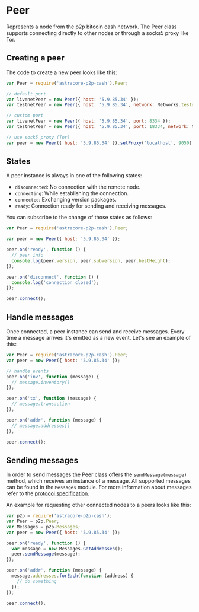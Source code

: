 # Peer

Represents a node from the p2p bitcoin cash network. The Peer class supports connecting directly to other nodes or through a socks5 proxy like Tor.

## Creating a peer

The code to create a new peer looks like this:

```javascript
var Peer = require('astracore-p2p-cash').Peer;

// default port
var livenetPeer = new Peer({ host: '5.9.85.34' });
var testnetPeer = new Peer({ host: '5.9.85.34', network: Networks.testnet });

// custom port
var livenetPeer = new Peer({ host: '5.9.85.34', port: 8334 });
var testnetPeer = new Peer({ host: '5.9.85.34', port: 18334, network: Networks.testnet });

// use sock5 proxy (Tor)
var peer = new Peer({ host: '5.9.85.34' }).setProxy('localhost', 9050);
```

## States

A peer instance is always in one of the following states:

- `disconnected`: No connection with the remote node.
- `connecting`: While establishing the connection.
- `connected`: Exchanging version packages.
- `ready`: Connection ready for sending and receiving messages.

You can subscribe to the change of those states as follows:

```javascript
var Peer = require('astracore-p2p-cash').Peer;

var peer = new Peer({ host: '5.9.85.34' });

peer.on('ready', function () {
  // peer info
  console.log(peer.version, peer.subversion, peer.bestHeight);
});

peer.on('disconnect', function () {
  console.log('connection closed');
});

peer.connect();
```

## Handle messages

Once connected, a peer instance can send and receive messages. Every time a message arrives it's emitted as a new event. Let's see an example of this:

```javascript
var Peer = require('astracore-p2p-cash').Peer;
var peer = new Peer({ host: '5.9.85.34' });

// handle events
peer.on('inv', function (message) {
  // message.inventory[]
});

peer.on('tx', function (message) {
  // message.transaction
});

peer.on('addr', function (message) {
  // message.addresses[]
});

peer.connect();
```

## Sending messages

In order to send messages the Peer class offers the `sendMessage(message)` method, which receives an instance of a message. All supported messages can be found in the `Messages` module. For more information about messages refer to the [protocol specification](https://en.bitcoin.it/wiki/Protocol_specification).

An example for requesting other connected nodes to a peers looks like this:

```javascript
var p2p = require('astracore-p2p-cash');
var Peer = p2p.Peer;
var Messages = p2p.Messages;
var peer = new Peer({ host: '5.9.85.34' });

peer.on('ready', function () {
  var message = new Messages.GetAddresses();
  peer.sendMessage(message);
});

peer.on('addr', function (message) {
  message.addresses.forEach(function (address) {
    // do something
  });
});

peer.connect();
```
